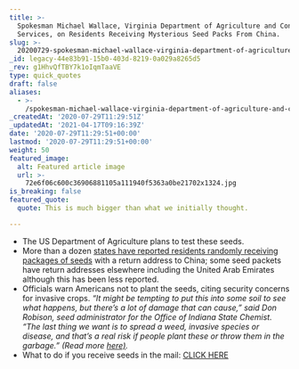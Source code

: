 ```yaml
---
title: >-
  Spokesman Michael Wallace, Virginia Department of Agriculture and Consumer
  Services, on Residents Receiving Mysterious Seed Packs From China.
slug: >-
  20200729-spokesman-michael-wallace-virginia-department-of-agriculture-and-consumer-services-on-residents-receiving-mysterious-seed-packs-from-china
_id: legacy-44e83b91-15b0-403d-8219-0a029a8265d5
_rev: g1HhvQfTBY7k1oIqmTaaVE
type: quick_quotes
draft: false
aliases:
  - >-
    /spokesman-michael-wallace-virginia-department-of-agriculture-and-consumer-services-on-residents-receiving-mysterious-seed-packs-from-china/
_createdAt: '2020-07-29T11:29:51Z'
_updatedAt: '2021-04-17T09:16:39Z'
date: '2020-07-29T11:29:51+00:00'
lastmod: '2020-07-29T11:29:51+00:00'
weight: 50
featured_image:
  alt: Featured article image
  url: >-
    72e6f06c600c36906881105a111940f5363a0be21702x1324.jpg
is_breaking: false
featured_quote:
  quote: This is much bigger than what we initially thought.

---
```

* The US Department of Agriculture plans to test these seeds.
* More than a dozen [states have reported residents randomly receiving packages of seeds](https://www.wsj.com/articles/federal-officials-testing-mystery-seeds-mailed-to-u-s-residents-11595978122) with a return address to China; some seed packets have return addresses elsewhere including the United Arab Emirates although this has been less reported.
* Officials warn Americans not to plant the seeds, citing security concerns for invasive crops. _“It might be tempting to put this into some soil to see what happens, but there’s a lot of damage that can cause,” said Don Robison, seed administrator for the Office of Indiana State Chemist. “The last thing we want is to spread a weed, invasive species or disease, and that’s a real risk if people plant these or throw them in the garbage.” (Read more [here)](https://www.wsj.com/articles/federal-officials-testing-mystery-seeds-mailed-to-u-s-residents-11595978122)._
* What to do if you receive seeds in the mail: [CLICK HERE](https://www.usatoday.com/story/news/nation/2020/07/28/usda-advice-plant-unsolicited-seeds-china/5525129002/)